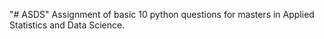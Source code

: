 "# ASDS" 
Assignment of basic 10 python questions for masters in Applied Statistics and Data Science.
